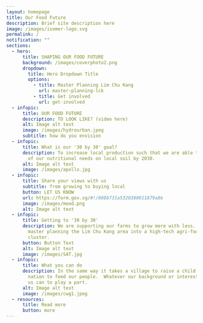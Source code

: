 ```yaml
---
layout: homepage
title: Our Food Future
description: Brief site description here
image: /images/isomer-logo.svg
permalink: /
notification: ""
sections:
  - hero:
      title: SHAPING OUR FOOD FUTURE
      background: /images/coverphoto2.png
      dropdown:
        title: Hero Dropdown Title
        options:
          - title: Master Planning Lim Chu Kang
            url: master-planning-lck
          - title: Get involved
            url: get-involved
  - infopic:
      title: OUR FOOD FUTURE
      description: TO LOOK LIKE? (video here)
      alt: Image alt text
      image: /images/hydrourban.jpeg
      subtitle: how do you envision
  - infopic:
      title: What is our '30 by 30' goal?
      description: To increase local production such that we are able to produce 30%
        of our nutritional needs on local soil by 2030.
      alt: Image alt text
      image: /images/apollo.jpg
  - infopic:
      title: Share your views with us
      subtitle: from growing to buying local
      button: LET US KNOW
      url: https://form.gov.sg/#!/608b731a5320380011879a8e
      image: /images/meod.png
      alt: Image alt text
  - infopic:
      title: Getting to '30 by 30'
      description: We are supporting our farms to grow more with less. We will also be
        master planning the Lim Chu Kang area into a high-tech agri-food
        cluster.
      button: Button Text
      alt: Image alt text
      image: /images/SAT.jpg
  - infopic:
      title: What you can do
      description: In the same way it takes a village to raise a child, it takes a
        nation to feed our people.  Whatever our background or interest, all of
        us can to play a part.
      alt: Image alt text
      image: /images/cwg1.jpeg
  - resources:
      title: Read more
      button: more
---
```


